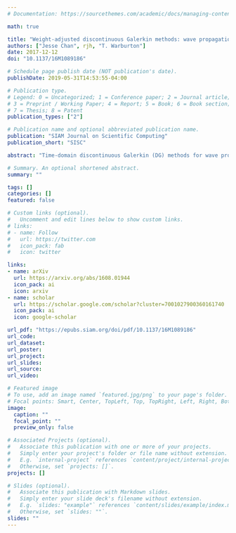 ```yaml
---
# Documentation: https://sourcethemes.com/academic/docs/managing-content/

math: true

title: "Weight-adjusted discontinuous Galerkin methods: wave propagation in heterogeneous media"
authors: ["Jesse Chan", rjh, "T. Warburton"]
date: 2017-12-12
doi: "10.1137/16M1089186"

# Schedule page publish date (NOT publication's date).
publishDate: 2019-05-31T14:53:55-04:00

# Publication type.
# Legend: 0 = Uncategorized; 1 = Conference paper; 2 = Journal article;
# 3 = Preprint / Working Paper; 4 = Report; 5 = Book; 6 = Book section;
# 7 = Thesis; 8 = Patent
publication_types: ["2"]

# Publication name and optional abbreviated publication name.
publication: "SIAM Journal on Scientific Computing"
publication_short: "SISC"

abstract: "Time-domain discontinuous Galerkin (DG) methods for wave propagation require accounting for the inversion of dense elemental mass matrices, where each mass matrix is computed with respect to a parameter-weighted $L^2$ inner product. In applications where the wavespeed varies spatially at a subelement scale, these matrices are distinct over each element, necessitating additional storage. In this work, we propose a weight-adjusted DG (WADG) method that reduces storage costs by replacing the weighted $L^2$ inner product with a weight-adjusted inner product. This equivalent inner product results in an energy-stable method but does not increase storage costs for locally varying weights. A priori error estimates are derived, and numerical examples are given illustrating the application of this method to the acoustic wave equation with heterogeneous wavespeed."

# Summary. An optional shortened abstract.
summary: ""

tags: []
categories: []
featured: false

# Custom links (optional).
#   Uncomment and edit lines below to show custom links.
# links:
# - name: Follow
#   url: https://twitter.com
#   icon_pack: fab
#   icon: twitter

links:
- name: arXiv
  url: https://arxiv.org/abs/1608.01944
  icon_pack: ai
  icon: arxiv
- name: scholar
  url: https://scholar.google.com/scholar?cluster=7001027900360161740
  icon_pack: ai
  icon: google-scholar

url_pdf: "https://epubs.siam.org/doi/pdf/10.1137/16M1089186"
url_code:
url_dataset:
url_poster:
url_project:
url_slides:
url_source:
url_video:

# Featured image
# To use, add an image named `featured.jpg/png` to your page's folder. 
# Focal points: Smart, Center, TopLeft, Top, TopRight, Left, Right, BottomLeft, Bottom, BottomRight.
image:
  caption: ""
  focal_point: ""
  preview_only: false

# Associated Projects (optional).
#   Associate this publication with one or more of your projects.
#   Simply enter your project's folder or file name without extension.
#   E.g. `internal-project` references `content/project/internal-project/index.md`.
#   Otherwise, set `projects: []`.
projects: []

# Slides (optional).
#   Associate this publication with Markdown slides.
#   Simply enter your slide deck's filename without extension.
#   E.g. `slides: "example"` references `content/slides/example/index.md`.
#   Otherwise, set `slides: ""`.
slides: ""
---
```

